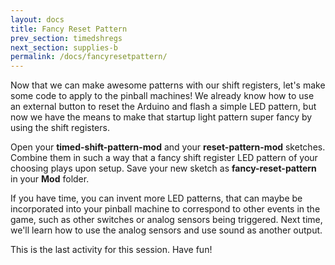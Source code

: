 ```yaml
---
layout: docs
title: Fancy Reset Pattern
prev_section: timedshregs
next_section: supplies-b
permalink: /docs/fancyresetpattern/
---
```



Now that we can make awesome patterns with our shift registers, let's make some code to apply to the pinball machines! We already know how to use an external button to reset the Arduino and flash a simple LED pattern, but now we have the means to make that startup light pattern super fancy by using the shift registers.

Open your **timed-shift-pattern-mod** and your **reset-pattern-mod** sketches. Combine them in such a way that a fancy shift register LED pattern of your choosing plays upon setup. Save your new sketch as **fancy-reset-pattern** in your **Mod** folder.

If you have time, you can invent more LED patterns, that can maybe be incorporated into your pinball machine to correspond to other events in the game, such as other switches or analog sensors being triggered. Next time, we'll learn how to use the analog sensors and use sound as another output.

This is the last activity for this session. Have fun!